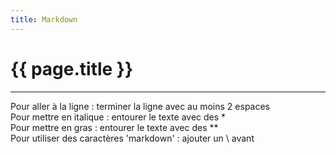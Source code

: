 ```yaml
---
title: Markdown
---
```

# {{ page.title }}  
___

Pour aller à la ligne : terminer la ligne avec au moins 2 espaces  
Pour mettre en italique : entourer le texte avec des \*   
Pour mettre en gras : entourer le texte avec des \*\*  
Pour utiliser des caractères \'markdown\' : ajouter un \\ avant  

